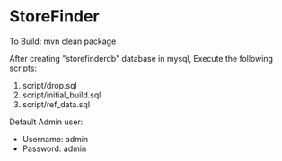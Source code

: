 # StoreFinder


To Build:
mvn clean package

After creating "storefinderdb" database in mysql, Execute the following scripts:
1. script/drop.sql
2. script/initial_build.sql
3. script/ref_data.sql

Default Admin user:
* Username: admin
* Password: admin
